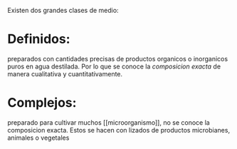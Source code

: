Existen dos grandes clases de medio:

# Definidos:

preparados con cantidades precisas de productos organicos o inorganicos puros en agua destilada. Por lo que se conoce la _composicion exacta_ de manera cualitativa y cuantitativamente.

# Complejos:
preparado para cultivar muchos [[microorganismo]], no se conoce la composicion exacta. Estos se hacen con lizados de productos microbianes, animales o vegetales